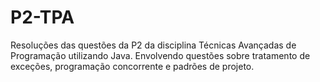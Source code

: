 # P2-TPA
Resoluções das questões da P2 da disciplina Técnicas Avançadas de Programação utilizando Java.
Envolvendo questões sobre tratamento de exceções, programação concorrente e padrões de projeto.
